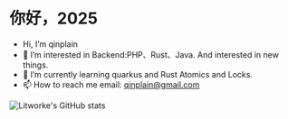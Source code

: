 # 你好，2025

-  Hi, I’m qinplain
-  👀 I’m interested in Backend:PHP、Rust、Java. And interested in new things.
-  🌱 I’m currently learning quarkus and Rust Atomics and Locks.
- 📫 How to reach me  email: qinplain@gmail.com

![Litworke's GitHub stats](https://github-readme-stats.vercel.app/api?username=TOP-OWN)
